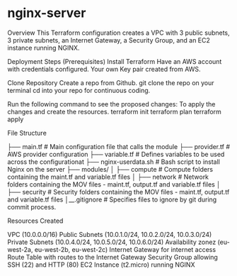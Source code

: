 # nginx-server

Overview
This Terraform configuration creates a VPC with 3 public subnets, 3 private subnets, an Internet Gateway, a Security Group, and an EC2 instance running NGINX.

Deployment Steps (Prerequisites)
Install Terraform
Have an AWS account with credentials configured.
Your own Key pair created from AWS.

Clone Repository
Create a repo from Github.
git clone the repo on your terminal
cd into your repo for continuous coding.

Run the following command to see the proposed changes: To apply the changes and create the resources.
terraform init
terraform plan
terraform apply

File Structure

├── main.tf                 # Main configuration file that calls the module
├── provider.tf             # AWS provider configuration
├── variable.tf             # Defines variables to be used across the configurationat
├── nginx-userdata.sh       # Bash script to install Nginx on the server
├── modules/
│   ├── compute             # Compute folders containing the maint.tf and variable.tf files
│   ├── network             # Network folders containing the MOV files - maint.tf, output.tf and variable.tf files 
│   ├── security            # Security folders containing the MOV files - maint.tf, output.tf and variable.tf files 
│__.gitignore              # Specifies files to ignore by git during commit process.


Resources Created

VPC (10.0.0.0/16)
Public Subnets (10.0.1.0/24, 10.0.2.0/24, 10.0.3.0/24)
Private Subnets (10.0.4.0/24, 10.0.5.0/24, 10.0.6.0/24)
Availability zonez (eu-west-2a, eu-west-2b, eu-west-2c)
Internet Gateway for internet access
Route Table with routes to the Internet Gateway
Security Group allowing SSH (22) and HTTP (80)
EC2 Instance (t2.micro) running NGINX